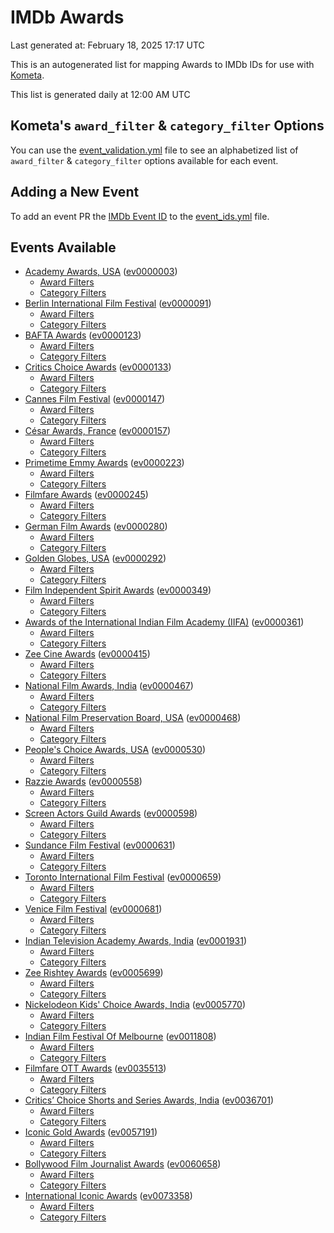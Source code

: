 # IMDb Awards

Last generated at: February 18, 2025 17:17 UTC

This is an autogenerated list for mapping Awards to IMDb IDs for use with [Kometa](https://github.com/Kometa-Team/Kometa).

This list is generated daily at 12:00 AM UTC 

## Kometa's `award_filter` & `category_filter` Options

You can use the [event_validation.yml](https://github.com/Kometa-Team/IMDb-Awards/blob/master/event_validation.yml) file to see an alphabetized list of `award_filter` & `category_filter` options available for each event.

## Adding a New Event

To add an event PR the [IMDb Event ID](https://www.imdb.com/event/all/) to the [event_ids.yml](https://github.com/Kometa-Team/IMDb-Awards/blob/master/event_ids.yml) file.

## Events Available

* [Academy Awards, USA](https://www.imdb.com/event/ev0000003) ([ev0000003](https://github.com/Kometa-Team/IMDb-Awards/blob/master/event_validation.yml#L1))
  * [Award Filters](https://github.com/Kometa-Team/IMDb-Awards/blob/master/event_validation.yml#L6)
  * [Category Filters](https://github.com/Kometa-Team/IMDb-Awards/blob/master/event_validation.yml#L14)
* [Berlin International Film Festival](https://www.imdb.com/event/ev0000091) ([ev0000091](https://github.com/Kometa-Team/IMDb-Awards/blob/master/event_validation.yml#L148))
  * [Award Filters](https://github.com/Kometa-Team/IMDb-Awards/blob/master/event_validation.yml#L153)
  * [Category Filters](https://github.com/Kometa-Team/IMDb-Awards/blob/master/event_validation.yml#L349)
* [BAFTA Awards](https://www.imdb.com/event/ev0000123) ([ev0000123](https://github.com/Kometa-Team/IMDb-Awards/blob/master/event_validation.yml#L627))
  * [Award Filters](https://github.com/Kometa-Team/IMDb-Awards/blob/master/event_validation.yml#L632)
  * [Category Filters](https://github.com/Kometa-Team/IMDb-Awards/blob/master/event_validation.yml#L665)
* [Critics Choice Awards](https://www.imdb.com/event/ev0000133) ([ev0000133](https://github.com/Kometa-Team/IMDb-Awards/blob/master/event_validation.yml#L1155))
  * [Award Filters](https://github.com/Kometa-Team/IMDb-Awards/blob/master/event_validation.yml#L1158)
  * [Category Filters](https://github.com/Kometa-Team/IMDb-Awards/blob/master/event_validation.yml#L1163)
* [Cannes Film Festival](https://www.imdb.com/event/ev0000147) ([ev0000147](https://github.com/Kometa-Team/IMDb-Awards/blob/master/event_validation.yml#L1264))
  * [Award Filters](https://github.com/Kometa-Team/IMDb-Awards/blob/master/event_validation.yml#L1269)
  * [Category Filters](https://github.com/Kometa-Team/IMDb-Awards/blob/master/event_validation.yml#L1436)
* [César Awards, France](https://www.imdb.com/event/ev0000157) ([ev0000157](https://github.com/Kometa-Team/IMDb-Awards/blob/master/event_validation.yml#L1666))
  * [Award Filters](https://github.com/Kometa-Team/IMDb-Awards/blob/master/event_validation.yml#L1670)
  * [Category Filters](https://github.com/Kometa-Team/IMDb-Awards/blob/master/event_validation.yml#L1675)
* [Primetime Emmy Awards](https://www.imdb.com/event/ev0000223) ([ev0000223](https://github.com/Kometa-Team/IMDb-Awards/blob/master/event_validation.yml#L1734))
  * [Award Filters](https://github.com/Kometa-Team/IMDb-Awards/blob/master/event_validation.yml#L1739)
  * [Category Filters](https://github.com/Kometa-Team/IMDb-Awards/blob/master/event_validation.yml#L1746)
* [Filmfare Awards](https://www.imdb.com/event/ev0000245) ([ev0000245](https://github.com/Kometa-Team/IMDb-Awards/blob/master/event_validation.yml#L2957))
  * [Award Filters](https://github.com/Kometa-Team/IMDb-Awards/blob/master/event_validation.yml#L2961)
  * [Category Filters](https://github.com/Kometa-Team/IMDb-Awards/blob/master/event_validation.yml#L2970)
* [German Film Awards](https://www.imdb.com/event/ev0000280) ([ev0000280](https://github.com/Kometa-Team/IMDb-Awards/blob/master/event_validation.yml#L3060))
  * [Award Filters](https://github.com/Kometa-Team/IMDb-Awards/blob/master/event_validation.yml#L3064)
  * [Category Filters](https://github.com/Kometa-Team/IMDb-Awards/blob/master/event_validation.yml#L3087)
* [Golden Globes, USA](https://www.imdb.com/event/ev0000292) ([ev0000292](https://github.com/Kometa-Team/IMDb-Awards/blob/master/event_validation.yml#L3160))
  * [Award Filters](https://github.com/Kometa-Team/IMDb-Awards/blob/master/event_validation.yml#L3165)
  * [Category Filters](https://github.com/Kometa-Team/IMDb-Awards/blob/master/event_validation.yml#L3173)
* [Film Independent Spirit Awards](https://www.imdb.com/event/ev0000349) ([ev0000349](https://github.com/Kometa-Team/IMDb-Awards/blob/master/event_validation.yml#L3339))
  * [Award Filters](https://github.com/Kometa-Team/IMDb-Awards/blob/master/event_validation.yml#L3342)
  * [Category Filters](https://github.com/Kometa-Team/IMDb-Awards/blob/master/event_validation.yml#L3351)
* [Awards of the International Indian Film Academy (IIFA)](https://www.imdb.com/event/ev0000361) ([ev0000361](https://github.com/Kometa-Team/IMDb-Awards/blob/master/event_validation.yml#L3391))
  * [Award Filters](https://github.com/Kometa-Team/IMDb-Awards/blob/master/event_validation.yml#L3394)
  * [Category Filters](https://github.com/Kometa-Team/IMDb-Awards/blob/master/event_validation.yml#L3405)
* [Zee Cine Awards](https://www.imdb.com/event/ev0000415) ([ev0000415](https://github.com/Kometa-Team/IMDb-Awards/blob/master/event_validation.yml#L3496))
  * [Award Filters](https://github.com/Kometa-Team/IMDb-Awards/blob/master/event_validation.yml#L3498)
  * [Category Filters](https://github.com/Kometa-Team/IMDb-Awards/blob/master/event_validation.yml#L3508)
* [National Film Awards, India](https://www.imdb.com/event/ev0000467) ([ev0000467](https://github.com/Kometa-Team/IMDb-Awards/blob/master/event_validation.yml#L3613))
  * [Award Filters](https://github.com/Kometa-Team/IMDb-Awards/blob/master/event_validation.yml#L3617)
  * [Category Filters](https://github.com/Kometa-Team/IMDb-Awards/blob/master/event_validation.yml#L3631)
* [National Film Preservation Board, USA](https://www.imdb.com/event/ev0000468) ([ev0000468](https://github.com/Kometa-Team/IMDb-Awards/blob/master/event_validation.yml#L3825))
  * [Award Filters](https://github.com/Kometa-Team/IMDb-Awards/blob/master/event_validation.yml#L3828)
  * [Category Filters](https://github.com/Kometa-Team/IMDb-Awards/blob/master/event_validation.yml#L3830)
* [People's Choice Awards, USA](https://www.imdb.com/event/ev0000530) ([ev0000530](https://github.com/Kometa-Team/IMDb-Awards/blob/master/event_validation.yml#L3833))
  * [Award Filters](https://github.com/Kometa-Team/IMDb-Awards/blob/master/event_validation.yml#L3836)
  * [Category Filters](https://github.com/Kometa-Team/IMDb-Awards/blob/master/event_validation.yml#L3839)
* [Razzie Awards](https://www.imdb.com/event/ev0000558) ([ev0000558](https://github.com/Kometa-Team/IMDb-Awards/blob/master/event_validation.yml#L4082))
  * [Award Filters](https://github.com/Kometa-Team/IMDb-Awards/blob/master/event_validation.yml#L4085)
  * [Category Filters](https://github.com/Kometa-Team/IMDb-Awards/blob/master/event_validation.yml#L4090)
* [Screen Actors Guild Awards](https://www.imdb.com/event/ev0000598) ([ev0000598](https://github.com/Kometa-Team/IMDb-Awards/blob/master/event_validation.yml#L4130))
  * [Award Filters](https://github.com/Kometa-Team/IMDb-Awards/blob/master/event_validation.yml#L4133)
  * [Category Filters](https://github.com/Kometa-Team/IMDb-Awards/blob/master/event_validation.yml#L4135)
* [Sundance Film Festival](https://www.imdb.com/event/ev0000631) ([ev0000631](https://github.com/Kometa-Team/IMDb-Awards/blob/master/event_validation.yml#L4161))
  * [Award Filters](https://github.com/Kometa-Team/IMDb-Awards/blob/master/event_validation.yml#L4164)
  * [Category Filters](https://github.com/Kometa-Team/IMDb-Awards/blob/master/event_validation.yml#L4215)
* [Toronto International Film Festival](https://www.imdb.com/event/ev0000659) ([ev0000659](https://github.com/Kometa-Team/IMDb-Awards/blob/master/event_validation.yml#L4333))
  * [Award Filters](https://github.com/Kometa-Team/IMDb-Awards/blob/master/event_validation.yml#L4336)
  * [Category Filters](https://github.com/Kometa-Team/IMDb-Awards/blob/master/event_validation.yml#L4392)
* [Venice Film Festival](https://www.imdb.com/event/ev0000681) ([ev0000681](https://github.com/Kometa-Team/IMDb-Awards/blob/master/event_validation.yml#L4469))
  * [Award Filters](https://github.com/Kometa-Team/IMDb-Awards/blob/master/event_validation.yml#L4474)
  * [Category Filters](https://github.com/Kometa-Team/IMDb-Awards/blob/master/event_validation.yml#L4816)
* [Indian Television Academy Awards, India](https://www.imdb.com/event/ev0001931) ([ev0001931](https://github.com/Kometa-Team/IMDb-Awards/blob/master/event_validation.yml#L5268))
  * [Award Filters](https://github.com/Kometa-Team/IMDb-Awards/blob/master/event_validation.yml#L5271)
  * [Category Filters](https://github.com/Kometa-Team/IMDb-Awards/blob/master/event_validation.yml#L5280)
* [Zee Rishtey Awards](https://www.imdb.com/event/ev0005699) ([ev0005699](https://github.com/Kometa-Team/IMDb-Awards/blob/master/event_validation.yml#L5471))
  * [Award Filters](https://github.com/Kometa-Team/IMDb-Awards/blob/master/event_validation.yml#L5473)
  * [Category Filters](https://github.com/Kometa-Team/IMDb-Awards/blob/master/event_validation.yml#L5475)
* [Nickelodeon Kids' Choice Awards, India](https://www.imdb.com/event/ev0005770) ([ev0005770](https://github.com/Kometa-Team/IMDb-Awards/blob/master/event_validation.yml#L5554))
  * [Award Filters](https://github.com/Kometa-Team/IMDb-Awards/blob/master/event_validation.yml#L5556)
  * [Category Filters](https://github.com/Kometa-Team/IMDb-Awards/blob/master/event_validation.yml#L5559)
* [Indian Film Festival Of Melbourne](https://www.imdb.com/event/ev0011808) ([ev0011808](https://github.com/Kometa-Team/IMDb-Awards/blob/master/event_validation.yml#L5594))
  * [Award Filters](https://github.com/Kometa-Team/IMDb-Awards/blob/master/event_validation.yml#L5596)
  * [Category Filters](https://github.com/Kometa-Team/IMDb-Awards/blob/master/event_validation.yml#L5608)
* [Filmfare OTT Awards](https://www.imdb.com/event/ev0035513) ([ev0035513](https://github.com/Kometa-Team/IMDb-Awards/blob/master/event_validation.yml#L5630))
  * [Award Filters](https://github.com/Kometa-Team/IMDb-Awards/blob/master/event_validation.yml#L5632)
  * [Category Filters](https://github.com/Kometa-Team/IMDb-Awards/blob/master/event_validation.yml#L5638)
* [Critics’ Choice Shorts and Series Awards, India](https://www.imdb.com/event/ev0036701) ([ev0036701](https://github.com/Kometa-Team/IMDb-Awards/blob/master/event_validation.yml#L5719))
  * [Award Filters](https://github.com/Kometa-Team/IMDb-Awards/blob/master/event_validation.yml#L5721)
  * [Category Filters](https://github.com/Kometa-Team/IMDb-Awards/blob/master/event_validation.yml#L5724)
* [Iconic Gold Awards](https://www.imdb.com/event/ev0057191) ([ev0057191](https://github.com/Kometa-Team/IMDb-Awards/blob/master/event_validation.yml#L5742))
  * [Award Filters](https://github.com/Kometa-Team/IMDb-Awards/blob/master/event_validation.yml#L5744)
  * [Category Filters](https://github.com/Kometa-Team/IMDb-Awards/blob/master/event_validation.yml#L5746)
* [Bollywood Film Journalist Awards](https://www.imdb.com/event/ev0060658) ([ev0060658](https://github.com/Kometa-Team/IMDb-Awards/blob/master/event_validation.yml#L5839))
  * [Award Filters](https://github.com/Kometa-Team/IMDb-Awards/blob/master/event_validation.yml#L5841)
  * [Category Filters](https://github.com/Kometa-Team/IMDb-Awards/blob/master/event_validation.yml#L5846)
* [International Iconic Awards](https://www.imdb.com/event/ev0073358) ([ev0073358](https://github.com/Kometa-Team/IMDb-Awards/blob/master/event_validation.yml#L5858))
  * [Award Filters](https://github.com/Kometa-Team/IMDb-Awards/blob/master/event_validation.yml#L5860)
  * [Category Filters](https://github.com/Kometa-Team/IMDb-Awards/blob/master/event_validation.yml#L5863)
